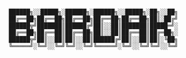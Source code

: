 
                ██████╗░░█████╗░██████╗░██████╗░░█████╗░██╗░░██╗
                ██╔══██╗██╔══██╗██╔══██╗██╔══██╗██╔══██╗██║░██╔╝
                ██████╦╝███████║██████╔╝██║░░██║███████║█████═╝░
                ██╔══██╗██╔══██║██╔══██╗██║░░██║██╔══██║██╔═██╗░
                ██████╦╝██║░░██║██║░░██║██████╔╝██║░░██║██║░╚██╗
                ╚═════╝░╚═╝░░╚═╝╚═╝░░╚═╝╚═════╝░╚═╝░░╚═╝╚═╝░░╚═╝
